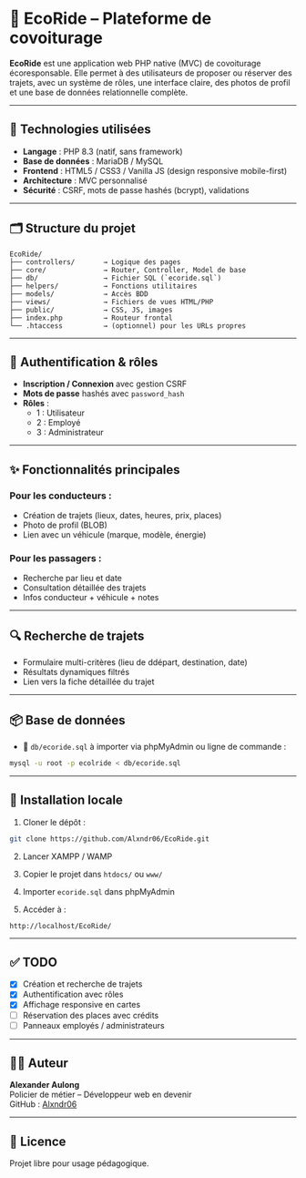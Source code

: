 # 🚗 EcoRide – Plateforme de covoiturage

**EcoRide** est une application web PHP native (MVC) de covoiturage écoresponsable. Elle permet à des utilisateurs de proposer ou réserver des trajets, avec un système de rôles, une interface claire, des photos de profil et une base de données relationnelle complète.

---

## 🧰 Technologies utilisées

- **Langage** : PHP 8.3 (natif, sans framework)
- **Base de données** : MariaDB / MySQL
- **Frontend** : HTML5 / CSS3 / Vanilla JS (design responsive mobile-first)
- **Architecture** : MVC personnalisé
- **Sécurité** : CSRF, mots de passe hashés (bcrypt), validations

---

## 🗂️ Structure du projet

```
EcoRide/
├── controllers/       → Logique des pages
├── core/              → Router, Controller, Model de base
├── db/                → Fichier SQL (`ecoride.sql`)
├── helpers/           → Fonctions utilitaires
├── models/            → Accès BDD
├── views/             → Fichiers de vues HTML/PHP
├── public/            → CSS, JS, images
├── index.php          → Routeur frontal
└── .htaccess          → (optionnel) pour les URLs propres
```

---

## 🔐 Authentification & rôles

- **Inscription / Connexion** avec gestion CSRF
- **Mots de passe** hashés avec `password_hash`
- **Rôles** :
    - 1 : Utilisateur
    - 2 : Employé
    - 3 : Administrateur

---

## ✨ Fonctionnalités principales

### Pour les conducteurs :
- Création de trajets (lieux, dates, heures, prix, places)
- Photo de profil (BLOB)
- Lien avec un véhicule (marque, modèle, énergie)

### Pour les passagers :
- Recherche par lieu et date
- Consultation détaillée des trajets
- Infos conducteur + véhicule + notes

---

## 🔍 Recherche de trajets

- Formulaire multi-critères (lieu de ddépart, destination, date)
- Résultats dynamiques filtrés
- Lien vers la fiche détaillée du trajet

---

## 📦 Base de données

- 📁 `db/ecoride.sql` à importer via phpMyAdmin ou ligne de commande :

```bash
mysql -u root -p ecolride < db/ecoride.sql
```

---

## 🚀 Installation locale

1. Cloner le dépôt :
```bash
git clone https://github.com/Alxndr06/EcoRide.git
```

2. Lancer XAMPP / WAMP

3. Copier le projet dans `htdocs/` ou `www/`

4. Importer `ecoride.sql` dans phpMyAdmin

5. Accéder à :
```
http://localhost/EcoRide/
```

---

## ✅ TODO

- [x] Création et recherche de trajets
- [x] Authentification avec rôles
- [x] Affichage responsive en cartes
- [ ] Réservation des places avec crédits
- [ ] Panneaux employés / administrateurs

---

## 👨‍💻 Auteur

**Alexander Aulong**  
Policier de métier – Développeur web en devenir  
GitHub : [Alxndr06](https://github.com/Alxndr06)

---

## 📝 Licence

Projet libre pour usage pédagogique.
